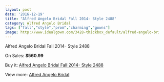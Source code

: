 ```yaml
---
layout: post
date: '2016-12-19'
title: "Alfred Angelo Bridal Fall 2014- Style 2488"
category: Alfred Angelo Bridal
tags: ["fall","style","prom","charming","gowns"]
image: http://www.idealgown.com/3428-thickbox_default/alfred-angelo-bridal-fall-2014-style-2488.jpg
---
```

Alfred Angelo Bridal Fall 2014- Style 2488

On Sales: **$560.99**
<a href="https://www.idealgown.com/en/alfred-angelo-bridal/1640-alfred-angelo-bridal-fall-2014-style-2488.html"><amp-img layout="responsive" width="600" height="600" src="//www.idealgown.com/3428-thickbox_default/alfred-angelo-bridal-fall-2014-style-2488.jpg" alt="Alfred Angelo Bridal Fall 2014- Style 2488 0" /></a>
<a href="https://www.idealgown.com/en/alfred-angelo-bridal/1640-alfred-angelo-bridal-fall-2014-style-2488.html"><amp-img layout="responsive" width="600" height="600" src="//www.idealgown.com/3429-thickbox_default/alfred-angelo-bridal-fall-2014-style-2488.jpg" alt="Alfred Angelo Bridal Fall 2014- Style 2488 1" /></a>
<a href="https://www.idealgown.com/en/alfred-angelo-bridal/1640-alfred-angelo-bridal-fall-2014-style-2488.html"><amp-img layout="responsive" width="600" height="600" src="//www.idealgown.com/3430-thickbox_default/alfred-angelo-bridal-fall-2014-style-2488.jpg" alt="Alfred Angelo Bridal Fall 2014- Style 2488 2" /></a>

Buy it: [Alfred Angelo Bridal Fall 2014- Style 2488](https://www.idealgown.com/en/alfred-angelo-bridal/1640-alfred-angelo-bridal-fall-2014-style-2488.html "Alfred Angelo Bridal Fall 2014- Style 2488")

View more: [Alfred Angelo Bridal](https://www.idealgown.com/en/28-alfred-angelo-bridal "Alfred Angelo Bridal")